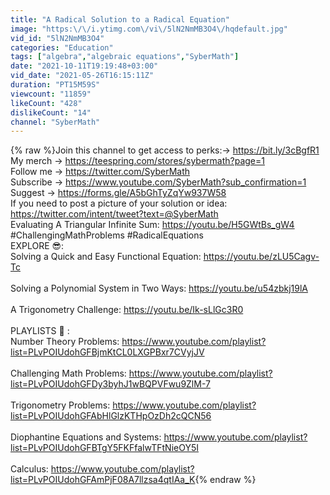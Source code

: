 ```yaml
---
title: "A Radical Solution to a Radical Equation"
image: "https:\/\/i.ytimg.com\/vi\/5lN2NmMB3O4\/hqdefault.jpg"
vid_id: "5lN2NmMB3O4"
categories: "Education"
tags: ["algebra","algebraic equations","SyberMath"]
date: "2021-10-11T19:19:48+03:00"
vid_date: "2021-05-26T16:15:11Z"
duration: "PT15M59S"
viewcount: "11859"
likeCount: "428"
dislikeCount: "14"
channel: "SyberMath"
---
```

{% raw %}Join this channel to get access to perks:→ <a rel="nofollow" target="blank" href="https://bit.ly/3cBgfR1">https://bit.ly/3cBgfR1</a> <br />My merch → <a rel="nofollow" target="blank" href="https://teespring.com/stores/sybermath?page=1">https://teespring.com/stores/sybermath?page=1</a><br />Follow me → <a rel="nofollow" target="blank" href="https://twitter.com/SyberMath">https://twitter.com/SyberMath</a> <br />Subscribe → <a rel="nofollow" target="blank" href="https://www.youtube.com/SyberMath?sub_confirmation=1">https://www.youtube.com/SyberMath?sub_confirmation=1</a><br />Suggest → <a rel="nofollow" target="blank" href="https://forms.gle/A5bGhTyZqYw937W58">https://forms.gle/A5bGhTyZqYw937W58</a><br />If you need to post a picture of your solution or idea:<br /><a rel="nofollow" target="blank" href="https://twitter.com/intent/tweet?text=@SyberMath">https://twitter.com/intent/tweet?text=@SyberMath</a><br />Evaluating A Triangular Infinite Sum:  <a rel="nofollow" target="blank" href="https://youtu.be/H5GWtBs_gW4">https://youtu.be/H5GWtBs_gW4</a><br />#ChallengingMathProblems #RadicalEquations<br />EXPLORE 😎:<br />Solving a Quick and Easy Functional Equation: <a rel="nofollow" target="blank" href="https://youtu.be/zLU5Cagv-Tc">https://youtu.be/zLU5Cagv-Tc</a><br /><br />Solving a Polynomial System in Two Ways: <a rel="nofollow" target="blank" href="https://youtu.be/u54zbkj19lA">https://youtu.be/u54zbkj19lA</a><br /><br />A Trigonometry Challenge: <a rel="nofollow" target="blank" href="https://youtu.be/Ik-sLlGc3R0">https://youtu.be/Ik-sLlGc3R0</a><br /><br />PLAYLISTS 🎵 :<br />Number Theory Problems: <a rel="nofollow" target="blank" href="https://www.youtube.com/playlist?list=PLvPOIUdohGFBjmKtCL0LXGPBxr7CVyjJV">https://www.youtube.com/playlist?list=PLvPOIUdohGFBjmKtCL0LXGPBxr7CVyjJV</a><br /><br />Challenging Math Problems: <a rel="nofollow" target="blank" href="https://www.youtube.com/playlist?list=PLvPOIUdohGFDy3byhJ1wBQPVFwu9ZlM-7">https://www.youtube.com/playlist?list=PLvPOIUdohGFDy3byhJ1wBQPVFwu9ZlM-7</a><br /><br />Trigonometry Problems: <a rel="nofollow" target="blank" href="https://www.youtube.com/playlist?list=PLvPOIUdohGFAbHlGlzKTHpOzDh2cQCN56">https://www.youtube.com/playlist?list=PLvPOIUdohGFAbHlGlzKTHpOzDh2cQCN56</a><br /><br />Diophantine Equations and Systems: <a rel="nofollow" target="blank" href="https://www.youtube.com/playlist?list=PLvPOIUdohGFBTgY5FKFfalwTFtNieOY5I">https://www.youtube.com/playlist?list=PLvPOIUdohGFBTgY5FKFfalwTFtNieOY5I</a><br /><br />Calculus: <a rel="nofollow" target="blank" href="https://www.youtube.com/playlist?list=PLvPOIUdohGFAmPjF08A7llzsa4qtIAa_K">https://www.youtube.com/playlist?list=PLvPOIUdohGFAmPjF08A7llzsa4qtIAa_K</a>{% endraw %}
